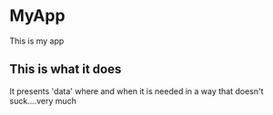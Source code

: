 # MyApp
This is my app
## This is what it does
It presents 'data' where and when it is needed in a way that doesn't suck....very much
